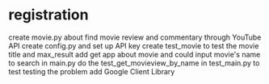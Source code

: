 # registration


create movie.py about find movie review and commentary through YouTube API create config.py and set up API key create test_movie to test the movie title and max_result add get app about movie and could input movie's name to search in main.py do the test_get_movieview_by_name in test_main.py to test testing the problem add Google Client Library